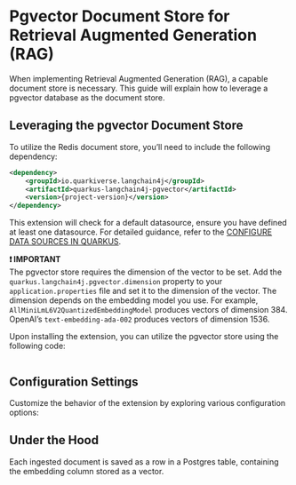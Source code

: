 # Pgvector Document Store for Retrieval Augmented Generation (RAG)

When implementing Retrieval Augmented Generation (RAG), a capable document store is necessary. This guide will explain how to leverage a pgvector database as the document store.

## Leveraging the pgvector Document Store

To utilize the Redis document store, you’ll need to include the following dependency:

```xml
<dependency>
    <groupId>io.quarkiverse.langchain4j</groupId>
    <artifactId>quarkus-langchain4j-pgvector</artifactId>
    <version>{project-version}</version>
</dependency>
```

This extension will check for a default datasource, ensure you have defined at least one datasource. For detailed guidance, refer to the [CONFIGURE DATA SOURCES IN QUARKUS](https://quarkus.io/guides/datasource).

**❗ IMPORTANT**\
The pgvector store requires the dimension of the vector to be set. Add the `quarkus.langchain4j.pgvector.dimension` property to your `application.properties` file and set it to the dimension of the vector. The dimension depends on the embedding model you use.
For example, `AllMiniLmL6V2QuantizedEmbeddingModel` produces vectors of dimension 384. OpenAI’s `text-embedding-ada-002` produces vectors of dimension 1536.

Upon installing the extension, you can utilize the pgvector store using the following code:

```java
```

## Configuration Settings

Customize the behavior of the extension by exploring various configuration options:

## Under the Hood

Each ingested document is saved as a row in a Postgres table, containing the embedding column stored as a vector.
